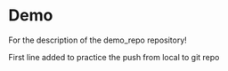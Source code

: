 # Demo

For the description of the demo_repo repository!

First line added to practice the push from local to git repo
